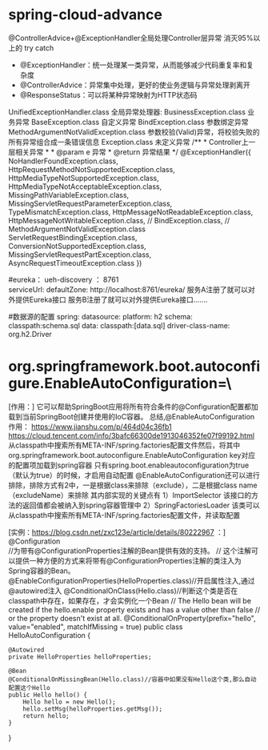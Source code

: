 # spring-cloud-advance
 @ControllerAdvice+@ExceptionHandler全局处理Controller层异常 消灭95%以上的 try catch 
   * @ExceptionHandler：统一处理某一类异常，从而能够减少代码重复率和复杂度
   * @ControllerAdvice：异常集中处理，更好的使业务逻辑与异常处理剥离开
   * @ResponseStatus：可以将某种异常映射为HTTP状态码
   
   UnifiedExceptionHandler.class 全局异常处理器:
    	BusinessException.class	业务异常
    	BaseException.class		自定义异常
    	BindException.class		参数绑定异常	
    	MethodArgumentNotValidException.class	参数校验(Valid)异常，将校验失败的所有异常组合成一条错误信息
    	Exception.class			未定义异常
    	/**
             * Controller上一层相关异常
             *
             * @param e 异常
             * @return 异常结果
             */
            @ExceptionHandler({
                    NoHandlerFoundException.class,
                    HttpRequestMethodNotSupportedException.class,
                    HttpMediaTypeNotSupportedException.class,
                    HttpMediaTypeNotAcceptableException.class,
                    MissingPathVariableException.class,
                    MissingServletRequestParameterException.class,
                    TypeMismatchException.class,
                    HttpMessageNotReadableException.class,
                    HttpMessageNotWritableException.class,
                    // BindException.class,
                    // MethodArgumentNotValidException.class
                    ServletRequestBindingException.class,
                    ConversionNotSupportedException.class,
                    MissingServletRequestPartException.class,
                    AsyncRequestTimeoutException.class
            })
 
 
 #eureka： ueh-discovery  ： 8761		
 serviceUrl:  defaultZone: http://localhost:8761/eureka/
     服务A注册了就可以对外提供Eureka接口
     服务B注册了就可以对外提供Eureka接口.......
 
 #数据源的配置
 spring:
   datasource:
     platform: h2
     schema: classpath:schema.sql
     data: classpath:[data.sql]
     driver-class-name: org.h2.Driver
     
# org.springframework.boot.autoconfigure.EnableAutoConfiguration=\
[作用：]
它可以帮助SpringBoot应用将所有符合条件的@Configuration配置都加载到当前SpringBoot创建并使用的IoC容器。
总结,@EnableAutoConfiguration 作用： 
   https://www.jianshu.com/p/464d04c36fb1  			                         https://cloud.tencent.com/info/3bafc66300de1913046352fe07f99192.html
从classpath中搜索所有META-INF/spring.factories配置文件然后，将其中org.springframework.boot.autoconfigure.EnableAutoConfiguration key对应的配置项加载到spring容器
只有spring.boot.enableautoconfiguration为true（默认为true）的时候，才启用自动配置
@EnableAutoConfiguration还可以进行排除，排除方式有2中，一是根据class来排除（exclude），二是根据class name（excludeName）来排除
其内部实现的关键点有
1）ImportSelector 该接口的方法的返回值都会被纳入到spring容器管理中
2）SpringFactoriesLoader 该类可以从classpath中搜索所有META-INF/spring.factories配置文件，并读取配置

[实例：https://blog.csdn.net/zxc123e/article/details/80222967 ：]
@Configuration   
//为带有@ConfigurationProperties注解的Bean提供有效的支持。
// 这个注解可以提供一种方便的方式来将带有@ConfigurationProperties注解的类注入为Spring容器的Bean。
@EnableConfigurationProperties(HelloProperties.class)//开启属性注入,通过@autowired注入
@ConditionalOnClass(Hello.class)//判断这个类是否在classpath中存在，如果存在，才会实例化一个Bean
// The Hello bean will be created if the hello.enable property exists and has a value other than false
// or the property doesn't exist at all.
@ConditionalOnProperty(prefix="hello", value="enabled", matchIfMissing = true)
public class HelloAutoConfiguration {

    @Autowired
    private HelloProperties helloProperties;

    @Bean
    @ConditionalOnMissingBean(Hello.class)//容器中如果没有Hello这个类,那么自动配置这个Hello
    public Hello hello() {
        Hello hello = new Hello();
        hello.setMsg(helloProperties.getMsg());
        return hello;
    }

}
